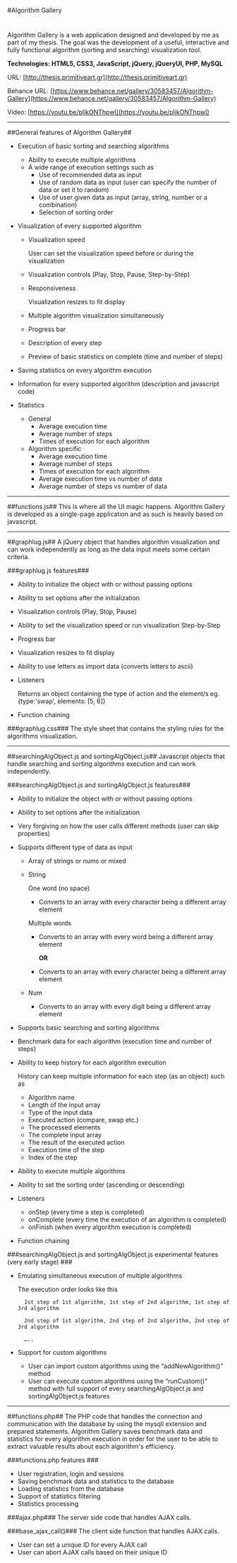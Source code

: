 ﻿#Algorithm Gallery
#

Algorithm Gallery is a web application designed and developed by me as part of my thesis. The goal was the development of a useful, interactive and fully functional algorithm (sorting and searching) visualization tool. 

**Technologies: HTML5, CSS3, JavaScript, jQuery, jQueryUI, PHP, MySQL**

URL: [http://thesis.primitiveart.gr](http://thesis.primitiveart.gr)

Behance URL: [https://www.behance.net/gallery/30583457/Algorithm-Gallery](https://www.behance.net/gallery/30583457/Algorithm-Gallery)

Video: [https://youtu.be/pljkONThpwI](https://youtu.be/pljkONThpwI)

- - - -

##General features of Algorithm Gallery##
* Execution of basic sorting and searching algorithms 
	* Ability to execute multiple algorithms
	* A wide range of execution settings such as
		* Use of recommended data as input
		* Use of random data as input (user can specify the number of data or set it to random)
		* Use of user given data as input (array, string, number or a combination)
		* Selection of sorting order 
* Visualization of every supported algorithm
     * Visualization speed 

		User can set the visualization speed before or during the visualization

	* Visualization controls (Play, Stop, Pause, Step-by-Step)
	* Responsiveness 

		Visualization resizes to fit display 

	* Multiple algorithm visualization simultaneously
	* Progress bar
	* Description of every step
	* Preview of basic statistics on complete (time and number of steps)

* Saving statistics on every algorithm execution
* Information for every supported algorithm (description and javascript code)
* Statistics 
	* General
		* Average execution time 
		* Average number of steps
		* Times of execution for each algorithm
	* Algorithm specific
		* Average execution time 
		* Average number of steps
		* Times of execution for each algorithm
		* Average execution time vs number of data
		* Average number of steps vs number of data

- - - -

##functions.js##
This is where all the UI magic happens. Algorithm Gallery is developed as a single-page application and as such is heavily based on javascript. 
- - - -
##graphlug.js##
A jQuery object that handles algorithm visualization and can work independently as long as the data input meets some certain criteria.

###graphlug.js features###
* Ability to initialize the object with or without passing options 
* Ability to set options after the initialization 
* Visualization controls (Play, Stop, Pause)
* Ability to set the visualization speed or run visualization Step-by-Step
* Progress bar 
* Visualization resizes to fit display 
* Ability to use letters as import data (converts letters to ascii)
* Listeners

	Returns an object containing the type of action and the element/s eg. {type:'swap', elements: [5, 6]}

* Function chaining 

###graphlug.css###
The style sheet that contains the styling rules for the algorithms visualization.

- - - -
##searchingAlgObject.js and sortingAlgObject.js##
Javascript objects that handle searching and sorting algorithms execution and can work independently.

###searchingAlgObject.js and sortingAlgObject.js features###
* Ability to initialize the object with or without passing options 
* Ability to set options after the initialization  
* Very forgiving on how the user calls different methods (user can skip properties)
* Supports different type of data as input
	* Array of strings or nums or mixed
	* String 

		One word (no space)

		* Converts to an array with every character being a different array element

		Multiple words 

		* Converts to an array with every word being a different array element 

			**OR**

		* Converts to an array with every character being a different array element

     * Num
		* Converts to an array with every digit being a different array element 

* Supports basic searching and sorting algorithms
* Benchmark data for each algorithm (execution time and number of steps)
* Ability to keep history for each algorithm execution 

	History can keep multiple information for each step (as an object) such as

	* Algorithm name
	* Length of the input array
	* Type of the input data
	* Executed action (compare, swap etc.)
	* The processed elements 
	* The complete input array 
	* The result of the executed action 
	* Execution time of the step
	* Index of the step

* Ability to execute multiple algorithms 
* Ability to set the sorting order (ascending or descending)
* Listeners 
	* onStep (every time a step is completed)
	* onComplete (every time the execution of an algorithm is completed)
	* onFinish (when every algorithm execution is completed)
* Function chaining

###searchingAlgObject.js and sortingAlgObject.js experimental features (very early stage) ###

* Emulating simultaneous execution of multiple algorithms

	The execution order looks like this

	    1st step of 1st algorithm, 1st step of 2nd algorithm, 1st step of 3rd algorithm

	    2nd step of 1st algorithm, 2nd step of 2nd algorithm, 2nd step of 3rd algorithm 

	    …..

* Support for custom algorithms 
	* User can import custom algorithms using  the “addNewAlgorithm()” method
	* User can execute custom algorithms using the “runCustom()” method with full support of every  searchingAlgObject.js and sortingAlgObject.js features

- - - -

##functions.php##
The PHP code that handles the connection and communication with the database by using the mysqli extension and prepared statements. 
Algorithm Gallery saves benchmark data and statistics for every algorithm execution in order for the user to be able to extract valuable results about each algorithm's efficiency. 

###functions.php features ###
* User registration, login and sessions
* Saving benchmark data and statistics to the database 
* Loading statistics from the database 
* Support of statistics filtering
* Statistics processing 

###ajax.php###
The server side code that handles AJAX calls. 
	
###base\_ajax\_call()###
The client side function that handles AJAX calls. 

* User can set a unique ID for every AJAX call
* User can abort AJAX calls based on their unique ID 






